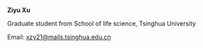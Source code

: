**Ziyu Xu** 

Graduate student from School of life science, Tsinghua University

Email: xzy21@mails.tsinghua.edu.cn

<!---
ziyu-xu/ziyu-xu is a ✨ special ✨ repository because its `README.md` (this file) appears on your GitHub profile.
You can click the Preview link to take a look at your changes.
--->
